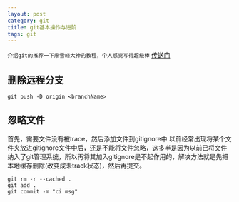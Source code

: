 ```yaml
---
layout: post
category: git	
title: git基本操作与进阶
tags: git
---
```


`介绍git的推荐一下廖雪峰大神的教程，个人感觉写得超级棒`
[传送门](http://www.liaoxuefeng.com/wiki/0013739516305929606dd18361248578c67b8067c8c017b000)

## 删除远程分支		
	git push -D origin <branchName>


## 忽略文件
  首先，需要文件没有被trace，然后添加文件到gitignore中
  以前经常出现将某个文件夹放进gitignore文件中后，还是不能将文件忽略，这多半是因为以前已将文件纳入了git管理系统，所以再将其加入gitignore是不起作用的，解决方法就是先把本地缓存删除(改变成未track状态)，然后再提交。
  
  	git rm -r --cached .
  	git add .
  	git commit -m "ci msg"